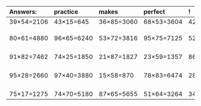 | Answers: | practice | makes | perfect | ! |
| :--- | :--- | :--- | :--- | :--- |
| 39×54=2106 | 43×15=645 | 36×85=3060 | 68×53=3604 | 42×89=3738 | 
|   |   |   |   |   | 
|   |   |   |   |   | 
|   |   |   |   |   | 
| 80×61=4880 | 96×65=6240 | 53×72=3816 | 95×75=7125 | 52×52=2704 | 
|   |   |   |   |   | 
|   |   |   |   |   | 
|   |   |   |   |   | 
|   |   |   |   |   | 
| 91×82=7462 | 74×25=1850 | 21×87=1827 | 23×59=1357 | 86×71=6106 | 
|   |   |   |   |   | 
|   |   |   |   |   | 
|   |   |   |   |   | 
|   |   |   |   |   | 
| 95×28=2660 | 97×40=3880 | 15×58=870 | 78×83=6474 | 28×12=336 | 
|   |   |   |   |   | 
|   |   |   |   |   | 
|   |   |   |   |   | 
|   |   |   |   |   | 
| 75×17=1275 | 74×70=5180 | 87×65=5655 | 51×64=3264 | 34×21=714 | 
